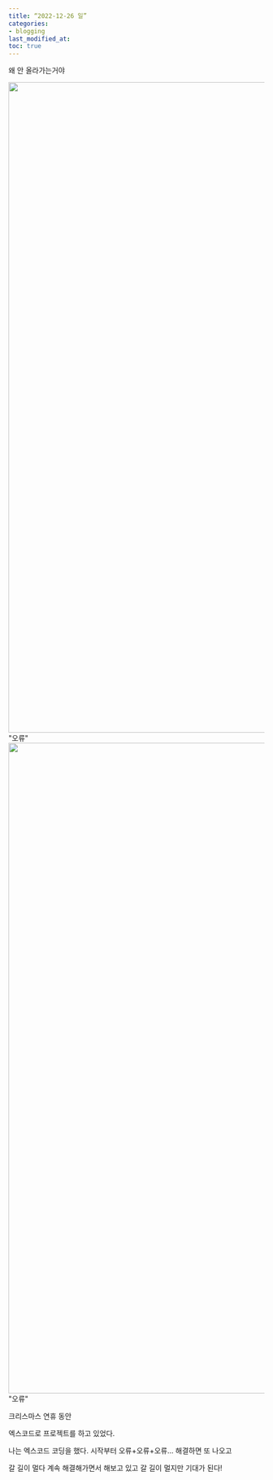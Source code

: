 ```yaml
---
title: “2022-12-26 일”
categories:
- blogging
last_modified_at:
toc: true
---
```


왜 안 올라가는거야

<img width="1280" src="https://user-images.githubusercontent.com/94824295/147412985-c1f68674-8fe2-4cba-8ae6-36e89ecc456d.png">
"오류"
<img width="1280" src="https://user-images.githubusercontent.com/94824295/147412990-e55e15d4-de61-4f3f-8da6-a5f472661c03.png">
"오류"

크리스마스 연휴 동안

엑스코드로 프로젝트를 하고 있었다.

나는 엑스코드 코딩을 했다.
시작부터 오류+오류+오류... 해결하면 또 나오고

갈 길이 멀다
계속 해결해가면서 해보고 있고 갈 길이 멀지만 기대가 된다!
